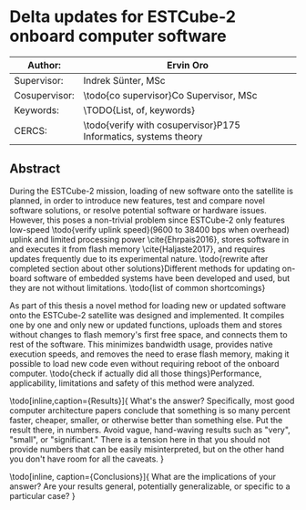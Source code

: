 # Delta updates for ESTCube-2 onboard computer software

| Author:       | Ervin Oro  
|---|---  
| Supervisor:   | Indrek Sünter, MSc  
| Cosupervisor: | \todo{co supervisor}Co Supervisor, MSc  
| Keywords:     | \TODO{List, of, keywords}  
| CERCS:        | \todo{verify with cosupervisor}P175 Informatics, systems theory  


## Abstract
During the ESTCube-2 mission, loading of new software onto the satellite is planned, in order to introduce new features, test and compare novel software solutions, or resolve potential software or hardware issues. However, this poses a non-trivial problem since ESTCube-2 only features low-speed \todo{verify uplink speed}(9600 to 38400 bps when overhead) uplink and limited processing power \cite{Ehrpais2016}, stores software in and executes it from flash memory \cite{Haljaste2017}, and requires updates frequently due to its experimental nature.
\todo{rewrite after completed section about other solutions}Different methods for updating on-board software of embedded systems have been developed and used, but they are not without limitations. \todo{list of common shortcomings}

As part of this thesis a novel method for loading new or updated software onto the ESTCube-2 satellite was designed and implemented. It compiles one by one and only new or updated functions, uploads them and stores without changes to flash memory's first free space, and connects them to rest of the software. This minimizes bandwidth usage, provides native execution speeds, and removes the need to erase flash memory, making it possible to load new code even without requiring reboot of the onboard computer.
\todo{check if actually did all those things}Performance, applicability, limitations and safety of this method were analyzed.

\todo[inline,caption={Results}]{
What's the answer? Specifically, most good computer architecture papers conclude that something is so many percent faster, cheaper, smaller, or otherwise better than something else. Put the result there, in numbers. Avoid vague, hand-waving results such as "very", "small", or "significant." There is a tension here in that you should not provide numbers that can be easily misinterpreted, but on the other hand you don't have room for all the caveats.
}

\todo[inline, caption={Conclusions}]{
What are the implications of your answer? Are your results general, potentially generalizable, or specific to a particular case?
}

